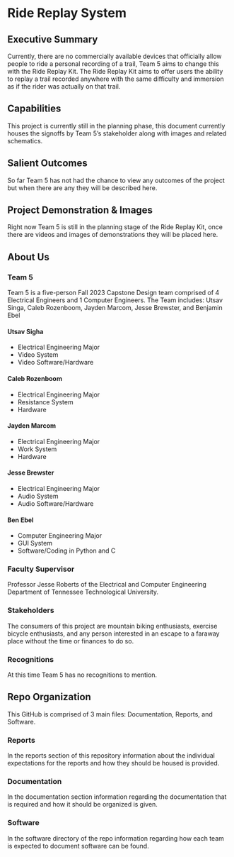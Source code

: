 # Ride Replay System 

## Executive Summary

Currently, there are no commercially available devices that officially allow people to ride a personal recording of a trail, Team 5 aims to change this with the Ride Replay Kit. The Ride Replay Kit aims to offer users the ability to replay a trail recorded anywhere with the same difficulty and immersion as if the rider was actually on that trail.


## Capabilities

This project is currently still in the planning phase, this document currently houses the signoffs by Team 5’s stakeholder along with images and related schematics.

## Salient Outcomes

So far Team 5 has not had the chance to view any outcomes of the project but when there are any they will be described here.

## Project Demonstration & Images

Right now Team 5 is still in the planning stage of the Ride Replay Kit, once there are videos and images of demonstrations they will be placed here.

## About Us

### Team 5
Team 5 is a five-person Fall 2023 Capstone Design team comprised of 4 Electrical Engineers and 1 Computer Engineers. The Team includes: Utsav Singa, Caleb Rozenboom, Jayden Marcom, Jesse Brewster, and Benjamin Ebel

#### Utsav Sigha
* Electrical Engineering Major
* Video System
* Video Software/Hardware

#### Caleb Rozenboom
* Electrical Engineering Major
* Resistance System
* Hardware

#### Jayden Marcom
* Electrical Engineering Major
* Work System
* Hardware

#### Jesse Brewster
* Electrical Engineering Major
* Audio System
* Audio Software/Hardware

#### Ben Ebel
* Computer Engineering Major
* GUI System
* Software/Coding in Python and C

### Faculty Supervisor

Professor Jesse Roberts of the Electrical and Computer Engineering Department of Tennessee Technological University.

### Stakeholders

The consumers of this project are mountain biking enthusiasts, exercise bicycle enthusiasts, and any person interested in an escape to a faraway place without the time or finances to do so. 

### Recognitions

At this time Team 5 has no recognitions to mention.

## Repo Organization

This GitHub is comprised of 3 main files: Documentation, Reports, and Software.

### Reports

In the reports section of this repository information about the individual expectations for the reports and how they should be housed is provided.

### Documentation

In the documentation section information regarding the documentation that is required and how it should be organized is given.

### Software

In the software directory of the repo information regarding how each team is expected to document software can be found.
